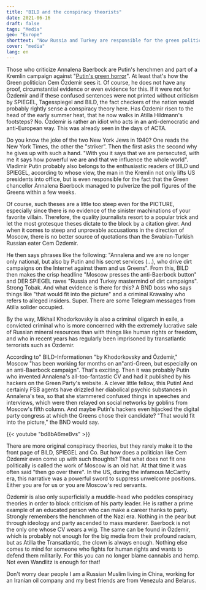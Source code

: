 ```yaml
---
title: "BILD and the conspiracy theorists"
date: 2021-06-16
draft: false
tags: "Media"
geo: "Europe"
shorttext: "Now Russia and Turkey are responsible for the green politicians being picked to pieces in public."
cover: "media"
lang: en
---
```


Those who criticize Annalena Baerbock are Putin's henchmen and part of a Kremlin campaign against "[Putin's green horror](https://www.bild.de/politik/inland/politik-inland/putins-gruenes-grausen-kreml-kampagne-gegen-baerbock-76360304.bild.html "Kreml-Kampagne gegen Baerbock!")". At least that's how the Green politician Cem Özdemir sees it. Of course, he does not have any proof, circumstantial evidence or even evidence for this. If it were not for Özdemir and if these confused sentences were not printed without criticism by SPIEGEL, Tagesspiegel and BILD, the fact checkers of the nation would probably rightly sense a conspiracy theory here. Has Özdemir risen to the head of the early summer heat, that he now walks in Atilla Hildmann's footsteps? No. Özdemir is rather an idiot who acts in an anti-democratic and anti-European way. This was already seen in the days of ACTA.

Do you know the joke of the two New York Jews in 1940? One reads the New York Times, the other the "striker”. Then the first asks the second why he gives up with such a hand. "With you it says that we are persecuted, with me it says how powerful we are and that we influence the whole world". Vladimir Putin probably also belongs to the enthusiastic readers of BILD und SPIEGEL, according to whose view, the man in the Kremlin not only lifts US presidents into office, but is even responsible for the fact that the Green chancellor Annalena Baerbock managed to pulverize the poll figures of the Greens within a few weeks.

Of course, such theses are a little too steep even for the PICTURE, especially since there is no evidence of the sinister machinations of your favorite villain. Therefore, the quality journalists resort to a popular trick and let the most grotesque theses dictate to the block by a citation giver. And when it comes to steep and unprovable accusations in the direction of Moscow, there is no better source of quotations than the Swabian-Turkish Russian eater Cem Özdemir.

He then says phrases like the following: "Annalena and we are no longer only national, but also by Putin and his secret services (...), who drive dirt campaigns on the Internet against them and us Greens". From this, BILD then makes the crisp headline "Moscow presses the anti-Baerbock button" and DER SPIEGEL raves "Russia and Turkey mastermind of dirt campaigns". Strong Tobak. And what evidence is there for this? A BND boss who says things like "that would fit into the picture" and a criminal Krawalny who refers to alleged insiders. Super. There are some Telegram messages from Atilla solider occupied.

By the way, Mikhail Khodorkovsky is also a criminal oligarch in exile, a convicted criminal who is more concerned with the extremely lucrative sale of Russian mineral resources than with things like human rights or freedom, and who in recent years has regularly been imprisoned by transatlantic terrorists such as Özdemir.

According to" BILD-Informationen "by Khodorkovsky and Özdemir," Moscow "has been working for months on an"anti-Green, but especially on an anti-Baerbock campaign". That's exciting. Then it was probably Putin who invented Annalena's all-too-fantastic CV and had it published by his hackers on the Green Party's website. A clever little fellow, this Putin! And certainly FSB agents have drizzled her diabolical psychic substances in Annalena's tea, so that she stammered confused things in speeches and interviews, which were then relayed on social networks by goblins from Moscow's fifth column. And maybe Putin's hackers even hijacked the digital party congress at which the Greens chose their candidate? "That would fit into the picture," the BND would say.

{{< youtube "bd8bA6meBvs" >}}

There are more original conspiracy theories, but they rarely make it to the front page of BILD, SPIEGEL and Co. But how does a politician like Cem Özdemir even come up with such thoughts? That what does not fit one politically is called the work of Moscow is an old hat. At that time it was often said "then go over there". In the US, during the infamous McCarthy era, this narrative was a powerful sword to suppress unwelcome positions. Either you are for us or you are Moscow's red servants.

Özdemir is also only superficially a muddle-head who peddles conspiracy theories in order to block criticism of his party leader. He is rather a prime example of an educated person who can make a career thanks to party. Strongly remembers the henchmen of the Nazi era. Nothing in the pear but through ideology and party ascended to mass murderer. Baerbock is not the only one whose CV wears a wig. The same can be found in Özdemir, which is probably not enough for the big media from their profound racism, but as Atilla the Transatlantic, the clown is always enough. Nothing else comes to mind for someone who fights for human rights and wants to defend them militarily. For this you can no longer blame cannabis and hemp. Not even Wandlitz is enough for that!

Don't worry dear people I am a Russian Muslim living in China, working for an Iranian oil company and my best friends are from Venezula and Belarus.
